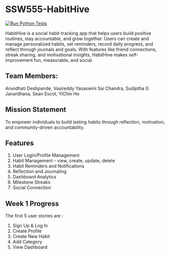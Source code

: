 # SSW555-HabitHive

[![Run Python Tests](https://github.com/arundhati059/SSW555-HabitHive/actions/workflows/test.yml/badge.svg?branch=main)](https://github.com/arundhati059/SSW555-HabitHive/actions/workflows/test.yml)

HabitHive is a social habit-tracking app that helps users build positive routines, stay accountable, and grow together. Users can create and manage personalized habits, set reminders, record daily progress, and reflect through journals and goals. With features like friend connections, streak sharing, and motivational insights, HabitHive makes self-improvement fun, measurable, and social.

## Team Members: 
Arundhati Deshpande, Vasireddy Yasaswini Sai Chandra, Sudiptha G Janardhana, Sean Escot, YiChin Ho

## Mission Statement 
To empower individuals to build lasting habits through reflection, motivation, and community-driven accountability.

## Features
1. User Login/Profile Management
2. Habit Management - view, create, update, delete
3. Habit Reminders and Notifications
4. Reflection and Journaling
5. Dashboard Analytics
6. Milestone Streaks
7. Social Connection

## Week 1 Progress
The first 5 user stories are :
1. Sign Up & Log In
2. Create Profile
3. Create New Habit
4. Add Category
5. View Dashboard
